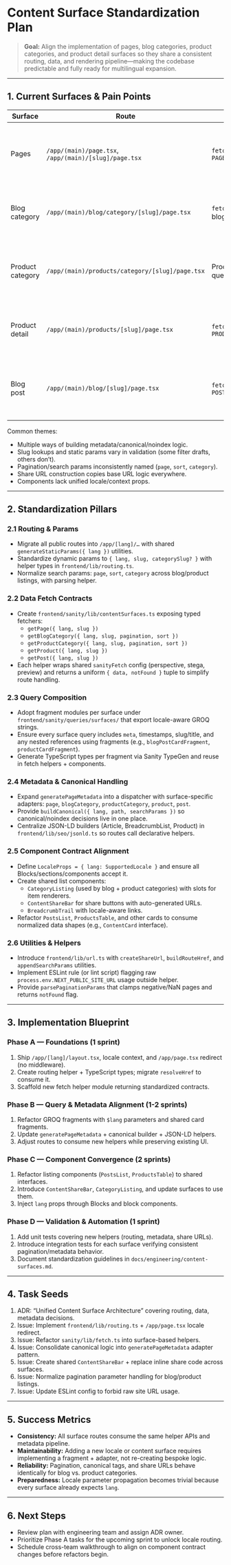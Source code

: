 # Content Surface Standardization Plan

> **Goal:** Align the implementation of pages, blog categories, product categories, and product detail surfaces so they share a consistent routing, data, and rendering pipeline—making the codebase predictable and fully ready for multilingual expansion.

---

## 1. Current Surfaces & Pain Points

| Surface          | Route                                                 | Data source                                        | Key inconsistencies                                                                                                               |
| ---------------- | ----------------------------------------------------- | -------------------------------------------------- | --------------------------------------------------------------------------------------------------------------------------------- |
| Pages            | `/app/(main)/page.tsx`, `/app/(main)/[slug]/page.tsx` | `fetchSanityPageBySlug`, `PAGE_QUERY`              | Uses `generatePageMetadata`; blocks expect `searchParams`; no locale context passed; static params slug-only.                     |
| Blog category    | `/app/(main)/blog/category/[slug]/page.tsx`           | `fetchSanityBlogCategoryBySlug`, blog post queries | Manual metadata construction + JSON-LD; pagination logic differs from products; share URLs hard-coded to English.                 |
| Product category | `/app/(main)/products/category/[slug]/page.tsx`       | Product category/product queries                   | Delegates metadata to helper; pagination uses different param names; components rely on `ProductsTable` API not shared with blog. |
| Product detail   | `/app/(main)/products/[slug]/page.tsx`                | `fetchSanityProductBySlug`, `PRODUCT_QUERY`        | Metadata helper used; share links built per component; spec tables unique logic; inquiry integration adds coupling to cart.       |
| Blog post        | `/app/(main)/blog/[slug]/page.tsx`                    | `fetchSanityPostBySlug`, `POST_QUERY`              | Structured data uses inline share URL composition; headings extraction unique; metadata helper used but manual JSON-LD.           |

Common themes:

- Multiple ways of building metadata/canonical/noindex logic.
- Slug lookups and static params vary in validation (some filter drafts, others don’t).
- Pagination/search params inconsistently named (`page`, `sort`, `category`).
- Share URL construction copies base URL logic everywhere.
- Components lack unified locale/context props.

---

## 2. Standardization Pillars

### 2.1 Routing & Params

- Migrate all public routes into `/app/[lang]/…` with shared `generateStaticParams({ lang })` utilities.
- Standardize dynamic params to `{ lang, slug, categorySlug? }` with helper types in `frontend/lib/routing.ts`.
- Normalize search params: `page`, `sort`, `category` across blog/product listings, with parsing helper.

### 2.2 Data Fetch Contracts

- Create `frontend/sanity/lib/contentSurfaces.ts` exposing typed fetchers:
  - `getPage({ lang, slug })`
  - `getBlogCategory({ lang, slug, pagination, sort })`
  - `getProductCategory({ lang, slug, pagination, sort })`
  - `getProduct({ lang, slug })`
  - `getPost({ lang, slug })`
- Each helper wraps shared `sanityFetch` config (perspective, stega, preview) and returns a uniform `{ data, notFound }` tuple to simplify route handling.

### 2.3 Query Composition

- Adopt fragment modules per surface under `frontend/sanity/queries/surfaces/` that export locale-aware GROQ strings.
- Ensure every surface query includes `meta`, timestamps, slug/title, and any nested references using fragments (e.g., `blogPostCardFragment`, `productCardFragment`).
- Generate TypeScript types per fragment via Sanity TypeGen and reuse in fetch helpers + components.

### 2.4 Metadata & Canonical Handling

- Expand `generatePageMetadata` into a dispatcher with surface-specific adapters: `page`, `blogCategory`, `productCategory`, `product`, `post`.
- Provide `buildCanonical({ lang, path, searchParams })` so canonical/noindex decisions live in one place.
- Centralize JSON-LD builders (Article, BreadcrumbList, Product) in `frontend/lib/seo/jsonld.ts` so routes call declarative helpers.

### 2.5 Component Contract Alignment

- Define `LocaleProps = { lang: SupportedLocale }` and ensure all Blocks/sections/components accept it.
- Create shared list components:
  - `CategoryListing` (used by blog + product categories) with slots for item renderers.
  - `ContentShareBar` for share buttons with auto-generated URLs.
  - `BreadcrumbTrail` with locale-aware links.
- Refactor `PostsList`, `ProductsTable`, and other cards to consume normalized data shapes (e.g., `ContentCard` interface).

### 2.6 Utilities & Helpers

- Introduce `frontend/lib/url.ts` with `createShareUrl`, `buildRouteHref`, and `appendSearchParams` utilities.
- Implement ESLint rule (or lint script) flagging raw `process.env.NEXT_PUBLIC_SITE_URL` usage outside helper.
- Provide `parsePaginationParams` that clamps negative/NaN pages and returns `notFound` flag.

---

## 3. Implementation Blueprint

### Phase A — Foundations (1 sprint)

1. Ship `/app/[lang]/layout.tsx`, locale context, and `/app/page.tsx` redirect (no middleware).
2. Create routing helper + TypeScript types; migrate `resolveHref` to consume it.
3. Scaffold new fetch helper module returning standardized contracts.

### Phase B — Query & Metadata Alignment (1-2 sprints)

1. Refactor GROQ fragments with `$lang` parameters and shared card fragments.
2. Update `generatePageMetadata` + canonical builder + JSON-LD helpers.
3. Adjust routes to consume new helpers while preserving existing UI.

### Phase C — Component Convergence (2 sprints)

1. Refactor listing components (`PostsList`, `ProductsTable`) to shared interfaces.
2. Introduce `ContentShareBar`, `CategoryListing`, and update surfaces to use them.
3. Inject `lang` props through Blocks and block components.

### Phase D — Validation & Automation (1 sprint)

1. Add unit tests covering new helpers (routing, metadata, share URLs).
2. Introduce integration tests for each surface verifying consistent pagination/metadata behavior.
3. Document standardization guidelines in `docs/engineering/content-surfaces.md`.

---

## 4. Task Seeds

1. ADR: “Unified Content Surface Architecture” covering routing, data, metadata decisions.
2. Issue: Implement `frontend/lib/routing.ts` + `/app/page.tsx` locale redirect.
3. Issue: Refactor `sanity/lib/fetch.ts` into surface-based helpers.
4. Issue: Consolidate canonical logic into `generatePageMetadata` adapter pattern.
5. Issue: Create shared `ContentShareBar` + replace inline share code across surfaces.
6. Issue: Normalize pagination parameter handling for blog/product listings.
7. Issue: Update ESLint config to forbid raw site URL usage.

---

## 5. Success Metrics

- **Consistency:** All surface routes consume the same helper APIs and metadata pipeline.
- **Maintainability:** Adding a new locale or content surface requires implementing a fragment + adapter, not re-creating bespoke logic.
- **Reliability:** Pagination, canonical tags, and share URLs behave identically for blog vs. product categories.
- **Preparedness:** Locale parameter propagation becomes trivial because every surface already expects `lang`.

---

## 6. Next Steps

- Review plan with engineering team and assign ADR owner.
- Prioritize Phase A tasks for the upcoming sprint to unlock locale routing.
- Schedule cross-team walkthrough to align on component contract changes before refactors begin.
